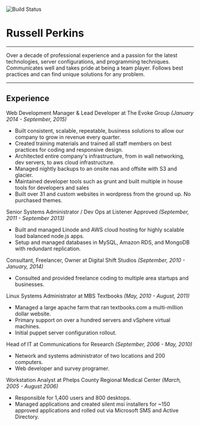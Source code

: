 ![Build Status](http://jenkins.russellperkins.net/buildStatus/icon?job=russellperkins.net)
# Russell Perkins
***
Over a decade of professional experience and a passion for the latest technologies, server configurations, and programming techniques. Communicates well and takes pride at being a team player. Follows best practices and can find unique solutions for any problem. 

***
## Experience 

Web Development Manager & Lead Developer at The Evoke Group _(January 2014 - September, 2015)_
- Built consistent, scalable, repeatable, business solutions to allow our company to grow in revenue every quarter.
- Created training materials and trained all staff members on best practices for coding and responsive design.
- Architected entire company's infrastructure, from in wall networking, dev servers, to aws cloud infrastructure.
- Managed nightly backups to an onsite nas and offsite with S3 and glacier.
- Maintained developer tools such as grunt and built multiple in house tools for developers and sales
- Built over 31 and custom websites in wordpress from the ground up. No purchased themes.

Senior Systems Administrator / Dev Ops at Listener Approved _(September, 2011 - September 2013)_
- Built and managed Linode and AWS cloud hosting for highly scalable load balanced node.js apps.
- Setup and managed databases in MySQL, Amazon RDS, and MongoDB with redundant replication.

Consultant, Freelancer, Owner at Digital Shift Studios _(September, 2010 - January, 2014)_
- Consulted and provided freelance coding to multiple area startups and businesses.

Linux Systems Administrator at MBS Textbooks _(May, 2010 - August, 2011)_
- Managed a large apache farm that ran textbooks.com a multi-million dollar website.
- Primary support on over a hundred servers and vSphere virtual machines.
- Initial puppet server configuration rollout.

Head of IT at Communications for Research _(September, 2006 - May, 2010)_
- Network and systems administrator of two locations and 200 computers.
- Web developer and survey programer.

Workstation Analyst at Phelps County Regional Medical Center _(March, 2005 - August 2006)_
- Responsible for 1,400 users and 800 desktops.
- Managed applications and created silent msi installers for ~150 approved applications and rolled out via Microsoft SMS and Active Directory.

